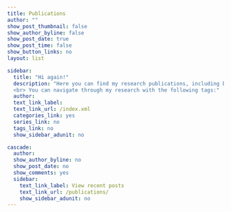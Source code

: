 ```yaml
---
title: Publications
author: ""
show_post_thumbnail: false
show_author_byline: false
show_post_date: true
show_post_time: false
show_button_links: no
layout: list

sidebar:
  title: "Hi again!" 
  description: "Here you can find my research publications, including both peer-reviewed and working papers with links to PDF files, data, and code.<br> 
  <br> You can navigate through my research with the following tags:"
  author: 
  text_link_label: 
  text_link_url: /index.xml
  categories_link: yes
  series_link: no
  tags_link: no
  show_sidebar_adunit: no

cascade:
  author: 
  show_author_byline: no
  show_post_date: no
  show_comments: yes
  sidebar:
    text_link_label: View recent posts
    text_link_url: /publications/
    show_sidebar_adunit: no
---
```

